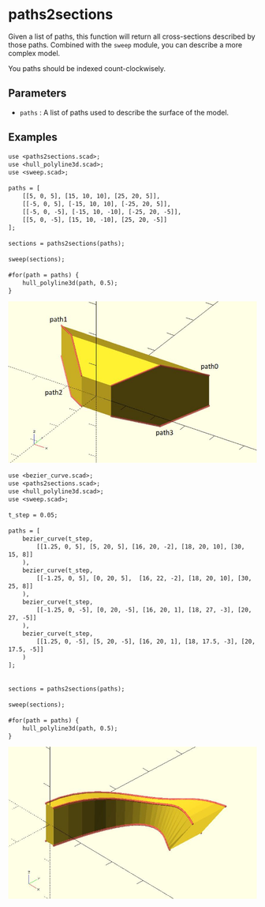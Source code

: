# paths2sections

Given a list of paths, this function will return all cross-sections described by those paths. Combined with the `sweep` module, you can describe a more complex model.

You paths should be indexed count-clockwisely.

## Parameters

- `paths` : A list of paths used to describe the surface of the model.

## Examples

	use <paths2sections.scad>;
	use <hull_polyline3d.scad>;
	use <sweep.scad>;
	
	paths = [
	    [[5, 0, 5], [15, 10, 10], [25, 20, 5]],
	    [[-5, 0, 5], [-15, 10, 10], [-25, 20, 5]],
	    [[-5, 0, -5], [-15, 10, -10], [-25, 20, -5]],  
	    [[5, 0, -5], [15, 10, -10], [25, 20, -5]]
	];
	
	sections = paths2sections(paths);
	
	sweep(sections);
	
	#for(path = paths) {
	    hull_polyline3d(path, 0.5);
	}

![paths2sections](images/lib2x-paths2sections-1.JPG)

	use <bezier_curve.scad>;
	use <paths2sections.scad>;
	use <hull_polyline3d.scad>;
	use <sweep.scad>;
	
	t_step = 0.05;
	
	paths = [
	    bezier_curve(t_step, 
	        [[1.25, 0, 5], [5, 20, 5], [16, 20, -2], [18, 20, 10], [30, 15, 8]]
	    ),
	    bezier_curve(t_step, 
	        [[-1.25, 0, 5], [0, 20, 5],  [16, 22, -2], [18, 20, 10], [30, 25, 8]]
	    ),
	    bezier_curve(t_step, 
	        [[-1.25, 0, -5], [0, 20, -5], [16, 20, 1], [18, 27, -3], [20, 27, -5]]
	    ),
	    bezier_curve(t_step, 
	        [[1.25, 0, -5], [5, 20, -5], [16, 20, 1], [18, 17.5, -3], [20, 17.5, -5]]
	    )
	];
	
	
	sections = paths2sections(paths);
	
	sweep(sections);
	
	#for(path = paths) {
	    hull_polyline3d(path, 0.5);
	}

![paths2sections](images/lib2x-paths2sections-2.JPG)
